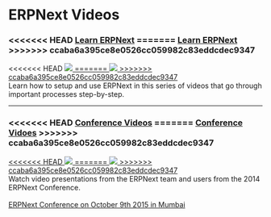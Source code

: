 # ERPNext Videos

<h3>
<<<<<<< HEAD
	<a class="no-decoration" href="/docs/user/videos/learn">Learn ERPNext</a>
=======
	<a class="no-decoration" href="{{docs_base_url}}/user/videos/learn">Learn ERPNext</a>
>>>>>>> ccaba6a395ce8e0526cc059982c83eddcdec9347
</h3>

<div class="row">
    <div class="col-sm-4">
<<<<<<< HEAD
        <a href="/docs/user/videos/learn">
            <img src="/docs/assets/img/videos/learn.jpg" class="img-responsive" style="margin-top: 0px;">
=======
        <a href="{{docs_base_url}}/user/videos/learn">
            <img src="{{docs_base_url}}/assets/img/videos/learn.jpg" class="img-responsive" style="margin-top: 0px;">
>>>>>>> ccaba6a395ce8e0526cc059982c83eddcdec9347
        </a>
    </div>
    <div class="col-sm-8">
        Learn how to setup and use ERPNext in this series of videos that go through important processes step-by-step.
    </div>
</div>

---

<h3>
<<<<<<< HEAD
	<a class="no-decoration" href="https://conf.erpnext.com/2014/videos">Conference Videos</a>
=======
	<a class="no-decoration" href="https://conf.erpnext.com/2014/videos">Conference Vidoes</a>
>>>>>>> ccaba6a395ce8e0526cc059982c83eddcdec9347
</h3>

<div class="row">
    <div class="col-sm-4">
        <a href="https://conf.erpnext.com/2014/videos">
<<<<<<< HEAD
            <img src="/docs/assets/img/videos/conf-2014.jpg" class="img-responsive" style="margin-top: 0px;">
=======
            <img src="{{docs_base_url}}/assets/img/videos/conf-2014.jpg" class="img-responsive" style="margin-top: 0px;">
>>>>>>> ccaba6a395ce8e0526cc059982c83eddcdec9347
        </a>
    </div>
    <div class="col-sm-8">
        Watch video presentations from the ERPNext team and users from the 2014 ERPNext Conference.
        <br><br>
		<a href="https://conf.erpnext.com">ERPNext Conference on October 9th 2015 in Mumbai</a>
    </div>
</div>

